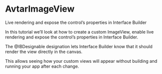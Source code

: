 # AvtarImageView
Live rendering and expose the control’s properties in Interface Builder

In this tutorial we’ll look at how to create a custom ImageView, enable live rendering and expose the control’s properties in Interface Builder.

The @IBDesignable designation lets Interface Builder know that it should render the view directly in the canvas.

This allows seeing how your custom views will appear without building and running your app after each change.

